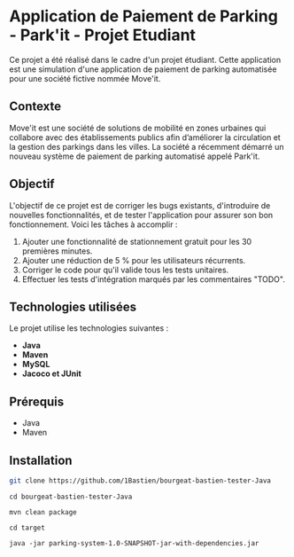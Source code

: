 # Application de Paiement de Parking - Park'it - Projet Etudiant

Ce projet a été réalisé dans le cadre d'un projet étudiant.
Cette application est une simulation d'une application de paiement de parking automatisée pour une société fictive nommée Move'it.

## Contexte

Move'it est une société de solutions de mobilité en zones urbaines qui collabore avec des établissements publics afin d’améliorer la circulation et la gestion des parkings dans les villes. La société a récemment démarré un nouveau système de paiement de parking automatisé appelé Park'it.

## Objectif

L'objectif de ce projet est de corriger les bugs existants, d'introduire de nouvelles fonctionnalités, et de tester l'application pour assurer son bon fonctionnement. Voici les tâches à accomplir :

1. Ajouter une fonctionnalité de stationnement gratuit pour les 30 premières minutes.
2. Ajouter une réduction de 5 % pour les utilisateurs récurrents.
3. Corriger le code pour qu'il valide tous les tests unitaires.
4. Effectuer les tests d'intégration marqués par les commentaires "TODO".

## Technologies utilisées

Le projet utilise les technologies suivantes :

- **Java**
- **Maven**
- **MySQL**
- **Jacoco et JUnit**

## Prérequis

- Java
- Maven

## Installation

```bash
git clone https://github.com/1Bastien/bourgeat-bastien-tester-Java
```
```
cd bourgeat-bastien-tester-Java
```
```
mvn clean package
```
```
cd target
```
```
java -jar parking-system-1.0-SNAPSHOT-jar-with-dependencies.jar
```
